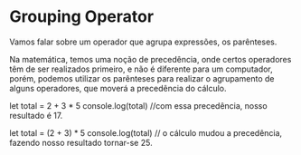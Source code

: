 # Grouping Operator

Vamos falar sobre um operador que agrupa expressões, os parênteses.

Na matemática, temos uma noção de precedência, onde certos operadores têm de ser realizados primeiro, e não é diferente para um computador, porém, podemos utilizar os parênteses para realizar o agrupamento de alguns operadores, que moverá a precedência do cálculo.

let total = 2 + 3 * 5
console.log(total)
//com essa precedência, nosso resultado é 17.

let total = (2 + 3) * 5
console.log(total)
// o cálculo mudou a precedência, fazendo nosso resultado tornar-se 25.